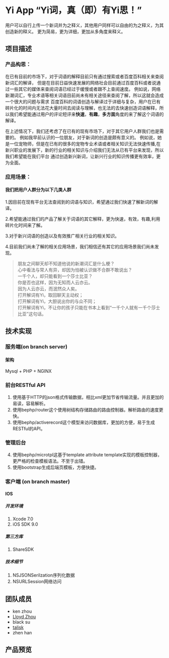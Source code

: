 # Yi App “Yi词，真（即）有Yi思！”
用户可以自行上传一个新词并为之释义，其他用户同样可以自由的为之释义，为其创造新的释义。
更为简易，更为详细，更加从多角度来释义。

## 项目描述


### 产品构思：

在已有目前的市场下，对于词语的解释目前只有通过搜索或者百度百科相关来查阅新词汇的解译，
但是在目前日益快速发展的网络社会目前通过百度百科或者说通过一些其它的媒体来查阅词语已经过于缓慢或者跟不上查阅速度。
例如说，网络新潮词汇，专业术语等相关词语目前尚未有相关途径来查阅了解，所以这就会造成一个很大的问题与需求
百度百科的词语创造与解译过于详细与复杂，用户在已有碎片化的时间内无法花大量时间去阅读与理解，也无法的去快速创造词语解释，所以我们希望能通过用户的评论短评来**快速**，**有趣**，**多方面**角度的来了解这个词语的解译。


在上述情况下，我们还考虑了在已有的现有市场下，对于其它用户人群我们也是需要的。
例如我早前认识的一位朋友，对于新词的创造是颇有意义的。
例如说，她是一位宠物师，但是在已有的很多的宠物专业术语或者相关知识无法快速传播,在新兴职业的发展下，新的行业的相关知识与介绍我们无法从已有平台来发现，所以我们希望能在我们平台
通过创造新兴新词，让新兴行业的知识传播更有效率，更为全面。


### 应用场景：

#### 我们把用户人群分为以下几类人群

1.因目前在现有平台无法查阅到的词语与知识，希望通过我们快速了解新词的解译。

2.希望能通过我们的产品了解关于词语的其它解释，更为快速，有效，有趣,利用碎片化时间来了解。

3.对于新兴词语的创造以及有效推广相关行业的相关知识。

4.目前我们尚未了解的相关应用场景，我们相信还有其它的应用场景我们尚未发现。


> 朋友之间聊天却不知道他说的新潮词汇是什么梗？  
> 心中看法与常人有异，却因为怕被认识做不合群不敢说出？  
> 一千个人，却只能看到一个莎士比亚？  
> 你是否也这样，因为无知而人云亦云。  
> 因为人云亦云，而泯然众人矣。  
> 打开解词有Yi，取回聊天主动权；  
> 打开解词有Yi，大胆说出你的与众不同；  
> 打开解词有Yi，不让你的孩子只能在书本上看到“一千个人就有一千个莎士比亚”这句话。  


## 技术实现

### 服务端(on branch server)

#### 架构
Mysql + PHP + NGINX

### 前台RESTful API

1. 使用基于HTTP的json格式传输数据，相比xml更加节省传输流量。并且更加的易读，容易解析。
2. 使用bephp/router这个使用树结构存储路由的路由控制器。解析路由的速度更快。
3. 使用bephp/activerecord这个模型来访问数据库，更加的方便，易于生成RESTful的API。

### 管理后台
4. 使用bephp/microtpl这基于template attribute template实现的模板控制器，更严格的检查模板语法。不至于出错。
5. 使用bootstrap生成后端页模板，方便快捷。



### 客户端 (on branch master)

#### IOS 

##### 开发环境
1. Xcode 7.0
2. iOS SDK 9.0

##### 第三方库
1. ShareSDK

##### 技术细节
1. NSJSONSerilzation序列化数据
2. NSURLSession网络访问

## 团队成员

* ken zhou
* [Lloyd Zhou](https://github.com/lloydzhou)
* black su
* [talisk](http://blog.talisk.cn/)
* zhen han

## 产品预览

